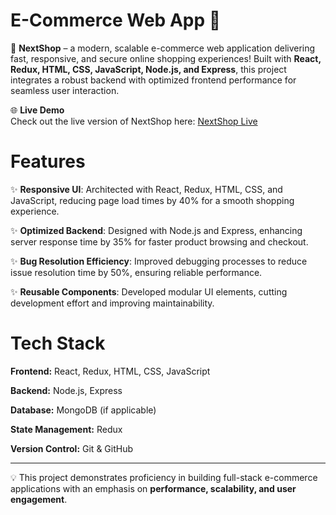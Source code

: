 # E-Commerce Web App 🛒
🚀 **NextShop** – a modern, scalable e-commerce web application delivering fast, responsive, and secure online shopping experiences! Built with **React, Redux, HTML, CSS, JavaScript, Node.js, and Express**, this project integrates a robust backend with optimized frontend performance for seamless user interaction.

🌐 **Live Demo**  
Check out the live version of NextShop here: [NextShop Live](https://sonam-store.vercel.app/)

# Features
✨ **Responsive UI**: Architected with React, Redux, HTML, CSS, and JavaScript, reducing page load times by 40% for a smooth shopping experience.  

✨ **Optimized Backend**: Designed with Node.js and Express, enhancing server response time by 35% for faster product browsing and checkout.  

✨ **Bug Resolution Efficiency**: Improved debugging processes to reduce issue resolution time by 50%, ensuring reliable performance.  

✨ **Reusable Components**: Developed modular UI elements, cutting development effort and improving maintainability.  

# Tech Stack
**Frontend:** React, Redux, HTML, CSS, JavaScript  

**Backend:** Node.js, Express  

**Database:** MongoDB (if applicable)  

**State Management:** Redux  

**Version Control:** Git & GitHub  

---
💡 This project demonstrates proficiency in building full-stack e-commerce applications with an emphasis on **performance, scalability, and user engagement**.
